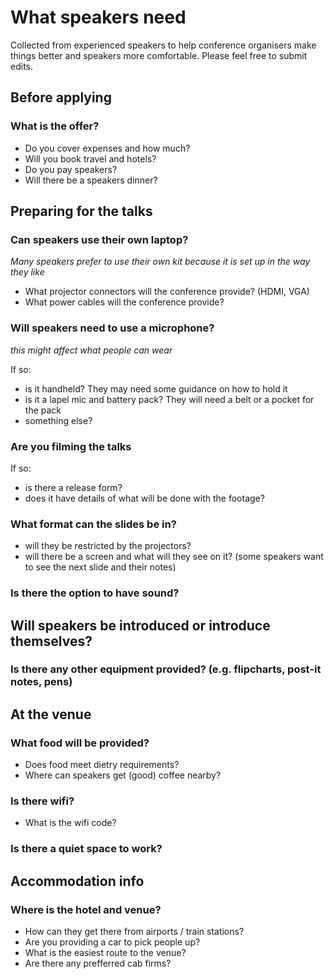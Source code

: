 # What speakers need

Collected from experienced speakers to help conference organisers make things better and speakers more comfortable.
Please feel free to submit edits.

## Before applying

### What is the offer?

- Do you cover expenses and how much?
- Will you book travel and hotels?
- Do you pay speakers?
- Will there be a speakers dinner?

## Preparing for the talks

### Can speakers use their own laptop?

*Many speakers prefer to use their own kit because it is set up in the way they like*

- What projector connectors will the conference provide? (HDMI, VGA)
- What power cables will the conference provide?

### Will speakers need to use a microphone?

*this might affect what people can wear*

If so:
- is it handheld? They may need some guidance on how to hold it
- is it a lapel mic and battery pack? They will need a belt or a pocket for the pack
- something else?

### Are you filming the talks

If so:
- is there a release form?
- does it have details of what will be done with the footage?

### What format can the slides be in?

- will they be restricted by the projectors?
- will there be a screen and what will they see on it? (some speakers want to see the next slide and their notes)

### Is there the option to have sound?

## Will speakers be introduced or introduce themselves?

### Is there any other equipment provided? (e.g. flipcharts, post-it notes, pens)

## At the venue

### What food will be provided?

- Does food meet dietry requirements?
- Where can speakers get (good) coffee nearby?

### Is there wifi? 

- What is the wifi code?

### Is there a quiet space to work?

## Accommodation info

### Where is the hotel and venue?

- How can they get there from airports / train stations?
- Are you providing a car to pick people up?
- What is the easiest route to the venue?
- Are there any prefferred cab firms?

